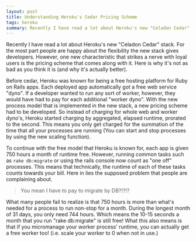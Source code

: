 ```yaml
---
layout: post
title: Understanding Heroku's Cedar Pricing Scheme
tags: heroku
summary: Recently I have read a lot about Heroku's new "Celadon Cedar" stack. For the most part people are happy about the flexibility the new stack gives developers. However, one new characteristic that strikes a nerve with loyal users is the pricing scheme that comes along with it. Here is why it's not as bad as you think it is (and why it's actually better).
---
```

Recently I have read a lot about Heroku's new "Celadon Cedar" stack. For the most part people are happy about the flexibility the new stack gives developers. However, one new characteristic that strikes a nerve with loyal users is the pricing scheme that comes along with it. Here is why it's not as bad as you think it is (and why it's actually better).

Before cedar, Heroku was known for being a free hosting platform for Ruby on Rails apps. Each deployed app automatically got a free web service "dyno". If a developer wanted to run any sort of worker, however, they would have had to pay for each additional "worker dyno".  With the new process model that is implemented in the new stack, a new pricing scheme had to be developed. So instead of charging for whole web and worker dyno's, Heroku started charging by aggregated, elapsed runtime, prorated to the second. This means you only get charged for the summation of the time that all your processes are running (You can start and stop processes by using the new scaling function). 

To continue with the free model that Heroku is known for, each app is given 750 hours a month of runtime free. However, running common tasks such as `rake db:migrate` or using the rails console now count as "one off" processes. This means that technically, the runtime of each of these tasks counts towards your bill. Here in lies the supposed problem that people are complaining about.

> You mean I have to pay to migrate by DB?!?!?

What many people fail to realize is that 750 hours is more than what's needed for a process to run non-stop for a month. During the longest month of 31 days, you only need 744 hours. Which means the 10-15 seconds a month that you run "rake db:migrate" is still free!  What this also means is that if you micromanage your worker process' runtime, you can actually get a free worker too! (i.e. scale your worker to 0 when not in use.)